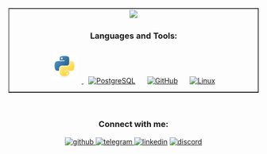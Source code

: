 <!-- <img src='https://user-images.githubusercontent.com/101027445/205465653-13816d30-0471-4a1f-aaee-71c8ff63c602.png'> -->
<!-- <img src='https://user-images.githubusercontent.com/101027445/205465754-8d4d3f33-832d-4691-9686-22723bd83090.png'> -->
<!-- <img src='https://user-images.githubusercontent.com/101027445/211219171-cc6e49bc-f43c-4a36-9e0d-35992da9cf8e.jpg'> -->
<!-- <img src='https://user-images.githubusercontent.com/101027445/205465907-4b077c0e-ec2e-4294-acd7-ad33904f28e0.png'> -->
<!-- <img src='https://user-images.githubusercontent.com/101027445/205465283-0c087adb-f7e9-4529-a84a-d074b24910a0.gif'> -->
<!-- <img src="https://i.pinimg.com/originals/65/56/ca/6556ca0886a22948573c1845169e7a21.gif"> -->
<!-- <code><a href="https://www.python.org/" rel="nofollow"><img height="50" src="https://camo.githubusercontent.com/0a719c24a5eb8062d68bdabbd7306a0dcab0b0ce7093a8550870497456863ec9/68747470733a2f2f7777772e766563746f726c6f676f2e7a6f6e652f6c6f676f732f707974686f6e2f707974686f6e2d617232312e737667" data-canonical-src="https://www.vectorlogo.zone/logos/python/python-ar21.svg" style="max-width: 100%;"></a></code>
<code><a href="https://www.linux.org/" rel="nofollow"><img height="50" src="https://camo.githubusercontent.com/1b4da5217ced79b4d21861762cd50e908f7fca0ac8166cfb8e292208fed03c64/68747470733a2f2f7777772e766563746f726c6f676f2e7a6f6e652f6c6f676f732f6c696e75782f6c696e75782d617232312e737667" data-canonical-src="https://www.vectorlogo.zone/logos/linux/linux-ar21.svg" style="max-width: 100%;"></a></code>
<code><a href="https://reactjs.org/" rel="nofollow"><img height="50" src="https://camo.githubusercontent.com/ce5c1c07234a7e3a5224a86cad5c946f62b7ec77559986f7d1d32cc7a2f8c32c/68747470733a2f2f7777772e766563746f726c6f676f2e7a6f6e652f6c6f676f732f72656163746a732f72656163746a732d617232312e737667" data-canonical-src="https://www.vectorlogo.zone/logos/reactjs/reactjs-ar21.svg" style="max-width: 100%;"></a></code>
<code><a href="https://www.docker.com/" rel="nofollow"><img height="50" src="https://camo.githubusercontent.com/5c52044e01222cc66415f3acf1b54cfb936e9bdd3076eb844884568c64b414ca/68747470733a2f2f7777772e766563746f726c6f676f2e7a6f6e652f6c6f676f732f646f636b65722f646f636b65722d6f6666696369616c2e737667" data-canonical-src="https://www.vectorlogo.zone/logos/docker/docker-official.svg" style="max-width: 100%;"></a></code>
<br><br>
</p>
 --> 
<table border="1"><tr><td valign="top" width="33%"><div align="center">  
<img src='https://i.pinimg.com/originals/65/56/ca/6556ca0886a22948573c1845169e7a21.gif' weigth="100">
    
<h3 align="center">Languages and Tools:</h3>
    <!-- <a href="https://www.java.com/" target="_blank"><img style="margin: 10px" src="https://profilinator.rishav.dev/skills-assets/java-original-wordmark.svg" alt="Java" height="50" /></a> -->
    <!-- <a href="https://hibernate.org/" target="_blank"><img style="margin: 10px" src="https://media.bitdegree.org/storage/media/images/2018/12/hibernate-interview-questions-logo.png" alt="Hibarnate" height="50" /></a>  -->
    <!-- <a href="https://spring.io/" target="_blank"><img style="margin: 10px" src="https://springframework.guru/wp-content/uploads/2015/02/spring-framework-project-logo.png" alt="Spring Freamwork" height="50" /></a> -->
    <!-- <a href="https://spring.io/projects/spring-data" target="_blank"><img style="margin: 10px" src="https://huongdanjava.com/wp-content/uploads/2022/02/spring-data.png" alt="Spring Data JPA" height="50" /></a> -->
    <!-- <a href="https://docs.spring.io/spring-framework/docs/3.2.x/spring-framework-reference/html/mvc.html" target="_blank"><img style="margin: 10px" src="https://camo.githubusercontent.com/9c8eef80636ac8a6f3846c326175ff2508a8ec7f907f9a8e11b8e7c7258e8cac/68747470733a2f2f737461636b6a6176612e636f6d2f77702d636f6e74656e742f75706c6f6164732f323031372f31322f737072696e672d6d76632d6c6f676f2e706e67" alt="Spring MVC" height="50" /></a>   -->
    <!-- <a href="https://spring.io/projects/spring-security" target="_blank"><img style="margin: 10px" src="https://spring.io/images/projects/spring-security-b712a4cdb778e72eb28b8c55ec39dbd1.svg" alt="Spring Security" height="50" /></a> -->
    <!-- <a href="https://spring.io/projects/spring-boot" target="_blank"><img style="margin: 10px" src="https://pic.vsixhub.com/30/3f/0efda145-8595-4ff7-98ef-1e3abc5e5757-logo.png" alt="Spring Boot" height="50" /></a> -->
    <a href="https://www.python.org" target="_blank" rel="noreferrer"> <img style="margin: 10px" src="https://raw.githubusercontent.com/devicons/devicon/master/icons/python/python-original.svg" alt="python" height="50"/> </a>
    <a href="https://www.postgresql.org/" target="_blank"><img style="margin: 10px" src="https://profilinator.rishav.dev/skills-assets/postgresql-original-wordmark.svg" alt="PostgreSQL" height="50" /></a> 
    <!-- <a href="https://www.mysql.com/" target="_blank"><img style="margin: 10px" src="https://profilinator.rishav.dev/skills-assets/mysql-original-wordmark.svg" alt="MySQL" height="50" /></a>  -->
    <!-- <a href="https://git-scm.com/" target="_blank"><img style="margin: 10px" src="https://profilinator.rishav.dev/skills-assets/git-scm-icon.svg" alt="Git" height="50" /></a> -->
    <a href="https://github.com/" target="_blank"><img style="margin: 10px" src="https://cdn0.iconfinder.com/data/icons/free-social-media-set/24/github-512.png" alt="GitHub" height="50" /></a> 
    <!-- <a href="https://maven.apache.org/" target="_blank"><img style="margin: 10px" src="https://ih1.redbubble.net/image.903190088.5132/st,small,507x507-pad,600x600,f8f8f8.u1.jpg" alt="Maven" height="50" /></a> -->
    <!-- <a href="https://gradle.com/" target="_blank"><img style="margin: 10px" src="https://www.eclipse.org/community/eclipse_newsletter/2015/may/images/gradlephant.png" alt="Gradle" height="50" /></a> -->
    <!-- <a href="https://en.wikipedia.org/wiki/HTML5" target="_blank"><img style="margin: 10px" src="https://profilinator.rishav.dev/skills-assets/html5-original-wordmark.svg" alt="HTML5" height="50" /></a>  -->
    <!-- <a href="https://www.w3schools.com/css/" target="_blank"><img style="margin: 10px" src="https://profilinator.rishav.dev/skills-assets/css3-original-wordmark.svg" alt="CSS3" height="50" /></a> -->  
    <!-- <a href="https://getbootstrap.com/docs/3.4/javascript/" target="_blank"><img style="margin: 10px" src="https://profilinator.rishav.dev/skills-assets/bootstrap-plain.svg" alt="Bootstrap" height="50" /></a> -->
    <!-- <a href="https://firebase.google.com/" target="_blank"><img style="margin: 10px" src="https://profilinator.rishav.dev/skills-assets/firebase.png" alt="Firebase" height="50" /></a> -->
    <!-- <a href="https://www.postman.com/" target="_blank"><img style="margin: 10px" src="https://res.cloudinary.com/postman/image/upload/t_team_logo/v1629869194/team/2893aede23f01bfcbd2319326bc96a6ed0524eba759745ed6d73405a3a8b67a8" alt="Postman" height="50" /></a> -->
    <!-- <a href="https://junit.org/junit5/" target="_blank"><img style="margin: 10px" src="https://info.michael-simons.eu/wp-content/uploads/2018/06/OUEK2KAj_400x400.png" alt="JUnit5" height="50" /></a> -->
    <!-- <a href="https://slack.com/" target="_blank"><img style="margin: 10px" src="https://preview.redd.it/56gslfbvhyq81.png?width=1024&format=png&auto=webp&s=75619939d792e4449db4b0bda8074533b91e8aef" alt="Slack" height="50" /></a> -->
    <!-- <a href="https://www.figma.com/" target="_blank"><img style="margin: 10px" src="https://profilinator.rishav.dev/skills-assets/figma-icon.svg" alt="Figma" height="50" /></a> -->
    <!-- <a href="https://www.atlassian.com/software/jira" target="_blank"><img style="margin: 10px" src="https://cdn.icon-icons.com/icons2/2699/PNG/512/atlassian_jira_logo_icon_170511.png" alt="Jira" height="50" /></a> -->
    <!-- <a href="https://trello.com/" target="_blank"><img style="margin: 10px" src="https://cdn-icons-png.flaticon.com/512/6124/6124991.png" alt="Trello" height="50" /></a> -->
    <!-- <a href="https://logz.io/" target="_blank"><img style="margin: 10px" src="https://images.g2crowd.com/uploads/product/image/social_landscape/social_landscape_eddaa7efd3c096e57445623ecd1388dc/logz-io.png" alt="Logz" height="50" /></a> -->
    <!-- <a href="https://logz.io/blog/kibana-tutorial/" target="_blank"><img style="margin: 10px" src="https://brandslogos.com/wp-content/uploads/thumbs/elastic-kibana-logo-vector.svg" alt="Kibana" height="50" /></a> -->
    <!-- <a href="https://circleci.com/" target="_blank"><img style="margin: 10px" src="https://mpng.subpng.com/20180929/eya/kisspng-logo-computer-icons-circleci-vector-graphics-porta-continuous-testing-for-devops-perfecto-5baffdda929ed8.1294350515382604426006.jpg" alt="Circleci" height="50" /></a> --> 
    <!-- <a href="https://github.com/features/actions" target="_blank"><img style="margin: 10px" src="https://avatars.githubusercontent.com/u/44036562?s=280&v=4" alt="GitHub Actions" height="50" /></a> -->
    <!-- <a href="https://www.docker.com/" target="_blank"><img style="margin: 10px" src="https://profilinator.rishav.dev/skills-assets/docker-original-wordmark.svg" alt="Docker" height="50" /></a>  -->
    <!-- <a href="https://kubernetes.io/" target="_blank"><img style="margin: 10px" src="https://profilinator.rishav.dev/skills-assets/kubernetes-icon.svg" alt="Kubernetes" height="50" /></a>  -->
    <!-- <a href="https://www.terraform.io/" target="_blank"><img style="margin: 10px" src="https://profilinator.rishav.dev/skills-assets/terraformio-icon.svg" alt="Terraform" height="50" /></a>  -->
    <!-- <a href="https://aws.amazon.com/" target="_blank"><img style="margin: 10px" src="https://miro.medium.com/max/1400/1*b_al7C5p26tbZG4sy-CWqw.png" alt="AWS" height="50" /></a> --> 
    <!-- <a href="https://www.nginx.com/" target="_blank"><img style="margin: 10px" src="https://profilinator.rishav.dev/skills-assets/nginx-original.svg" alt="Nginx" height="50" /></a> -->
    <a href="https://www.linux.org/" target="_blank"><img style="margin: 10px" src="https://profilinator.rishav.dev/skills-assets/linux-original.svg" alt="Linux" height="50" /></a>  
    </div>
 </td></tr></table>  
<br/>  
<h3 align="center">Connect with me:</h3>
<div align="center">
<a href="https://github.com/Allabergen777" target="_blank">
<img src=https://img.shields.io/badge/github-%2324292e.svg?&style=for-the-badge&logo=github&logoColor=white alt=github style="margin-bottom: 5px;" />
</a>
<a href="https://t.me/Allabergen777" target="_blank">
<img src=https://img.shields.io/badge/telegram-2AABEE.svg?&style=for-the-badge&logo=telegram&logoColor=white alt=telegram style="margin-bottom: 5px;" />
<!-- <a href="https://dev.to/kiri3914" target="blank"><img src="https://raw.githubusercontent.com/rahuldkjain/github-profile-readme-generator/master/src/images/icons/Social/devto.svg" alt="kiri3914" height="30" width="40" /></a> -->
<a href="" target="blank"><img src="https://img.shields.io/badge/linkedin-0077B5?style=for-the-badge&logo=linkedin&logoColor=FFFFFF" alt="linkedin" style="margin-bottom: 5px;" /></a>
<a href="" target="blank"><img src="https://img.shields.io/badge/discord-7289da?style=for-the-badge&logo=discord&logoColor=1e2124" alt="discord" style="margin-bottom: 5px;" /></a>
</p>
 
</div>  
